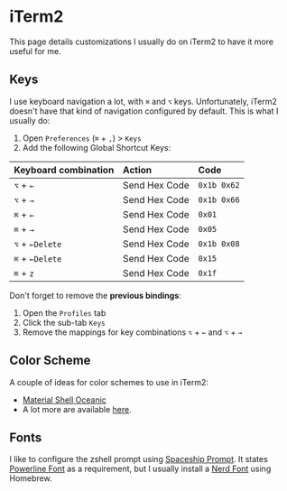 # iTerm2

This page details customizations I usually do on iTerm2 to have it more useful for me.

## Keys

I use keyboard navigation a lot, with `⌘` and `⌥` keys. Unfortunately, iTerm2 doesn't have that kind of navigation configured by default. This is what I usually do:

1. Open `Preferences` (`⌘` + `,`) > `Keys`
2. Add the following Global Shortcut Keys:

| Keyboard combination | Action        | Code        |
| :------------------- | :------------ | :---------- |
| `⌥` + `←`            | Send Hex Code | `0x1b 0x62` |
| `⌥` + `→`            | Send Hex Code | `0x1b 0x66` |
| `⌘` + `←`            | Send Hex Code | `0x01`      |
| `⌘` + `→`            | Send Hex Code | `0x05`      |
| `⌥` + `←Delete`      | Send Hex Code | `0x1b 0x08` |
| `⌘` + `←Delete`      | Send Hex Code | `0x15`      |
| `⌘` + `z`            | Send Hex Code | `0x1f`      |

Don't forget to remove the **previous bindings**:

1. Open the `Profiles` tab
2. Click the sub-tab `Keys`
3. Remove the mappings for key combinations `⌥` + `←` and `⌥` + `→`

## Color Scheme

A couple of ideas for color schemes to use in iTerm2:

- [Material Shell Oceanic](https://github.com/carloscuesta/materialshell)
- A lot more are available [here](https://github.com/mbadolato/iTerm2-Color-Schemes).

## Fonts

I like to configure the zshell prompt using [Spaceship Prompt](https://github.com/denysdovhan/spaceship-prompt). It states [Powerline Font](https://github.com/powerline/fonts) as a requirement, but I usually install a [Nerd Font](https://github.com/ryanoasis/nerd-fonts) using Homebrew.
